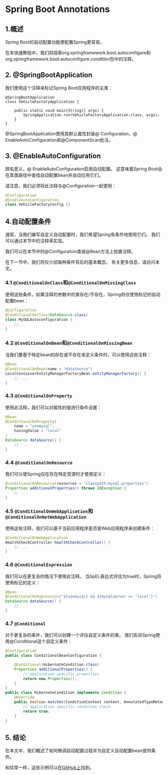 # Spring Boot Annotations

## 1.概述
Spring Boot的自动配置功能使配置Spring更容易。

在本快速教程中，我们将探索org.springframework.boot.autoconfigure和org.springframework.boot.autoconfigure.condition包中的注释。

## 2. @SpringBootApplication
我们使用这个注释来标记Spring Boot应用程序的主类：

    @SpringBootApplication
    class VehicleFactoryApplication {
     
        public static void main(String[] args) {
            SpringApplication.run(VehicleFactoryApplication.class, args);
        }
    }
@SpringBootApplication使用其默认属性封装@ Configuration，@ EnableAutoConfiguration和@ComponentScan批注。

## 3. @EnableAutoConfiguration
顾名思义，@ EnableAutoConfiguration启用自动配置。 这意味着Spring Boot会在其类路径中查找自动配置bean并自动应用它们。

请注意，我们必须将此注释与@Configuration一起使用：

```java
@Configuration
@EnableAutoConfiguration
class VehicleFactoryConfig {}
```

## 4.自动配置条件
通常，当我们编写自定义自动配置时，我们希望Spring有条件地使用它们。 我们可以通过本节中的注释来实现。

我们可以在本节中的@Configuration类或@Bean方法上放置注释。

在下一节中，我们将仅介绍每种条件背后的基本概念。 有关更多信息，请访问本文。

### 4.1 `@ConditionalOnClass`和`@ConditionalOnMissingClass`
使用这些条件，如果注释的参数中的类存在/不存在，Spring将仅使用标记的自动配置bean：

```java
@Configuration
@ConditionalOnClass(DataSource.class)
class MySQLAutoconfiguration {
    //...
}
```


### 4.2 `@ConditionalOnBean`和`@ConditionalOnMissingBean`
当我们要基于特定bean的存在或不存在来定义条件时，可以使用这些注释：

```java
@Bean
@ConditionalOnBean(name = "dataSource")
LocalContainerEntityManagerFactoryBean entityManagerFactory() {
    // ...
}
```

### 4.3 `@ConditionalOnProperty`
使用此注释，我们可以对属性的值进行条件设置：

```java
@Bean
@ConditionalOnProperty(
    name = "usemysql", 
    havingValue = "local"
)
DataSource dataSource() {
    // ...
}
```

### 4.4 `@ConditionalOnResource`
我们可以使Spring仅在存在特定资源时才使用定义：

```java
@ConditionalOnResource(resources = "classpath:mysql.properties")
Properties additionalProperties() throws IOException {
	// ...
}
```

### 4.5 `@ConditionalOnWebApplication`和`@ConditionalOnNotWebApplication`
使用这些注释，我们可以基于当前应用程序是否是Web应用程序来创建条件：

```java
@ConditionalOnWebApplication
HealthCheckController healthCheckController() {
    // ...
}
```

### 4.6 `@ConditionalExpression`
我们可以在更复杂的情况下使用此注释。 当SpEL表达式评估为true时，Spring将使用标记的定义：

```java
@Bean
@ConditionalOnExpression("${usemysql} && ${mysqlserver == 'local'}")
DataSource dataSource() {
    // ...
}
```

### 4.7 `@Conditional`
对于更复杂的条件，我们可以创建一个评估自定义条件的类。 我们告诉Spring使用@Conditional这个自定义条件：

```java
@Configuration
public class ConditionalBeanConfiguration {

    @Conditional(HibernateCondition.class)
    Properties additionalProperties() {
        // application specific properties
        return new Properties();
    }
}
public class HibernateCondition implements Condition {
    @Override
    public boolean matches(ConditionContext context, AnnotatedTypeMetadata metadata) {
        // application specific condition check
        return true;
    }
}
```

## 5. 结论
在本文中，我们概述了如何微调自动配置过程并为自定义自动配置bean提供条件。

和往常一样，这些示例可以[在GitHub上](https://github.com/tomlxq/tutorials/tree/master/spring-boot-modules/spring-boot-annotations)找到。